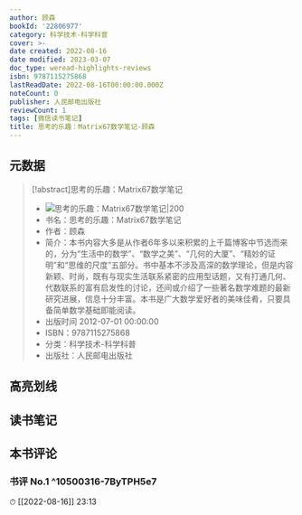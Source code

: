 ```yaml
---
author: 顾森
bookId: '22806977'
category: 科学技术-科学科普
cover: >-
date created: 2022-08-16
date modified: 2023-03-07
doc_type: weread-highlights-reviews
isbn: 9787115275868
lastReadDate: 2022-08-16T00:00:00.000Z
noteCount: 0
publisher: 人民邮电出版社
reviewCount: 1
tags: [微信读书笔记]
title: 思考的乐趣：Matrix67数学笔记-顾森
---
```


## 元数据

>[!abstract]思考的乐趣：Matrix67数学笔记
> - ![思考的乐趣：Matrix67数学笔记|200](https://wfqqreader-1252317822.image.myqcloud.com/cover/977/22806977/t7_22806977.jpg)
> - 书名：思考的乐趣：Matrix67数学笔记
> - 作者：顾森
> - 简介：本书内容大多是从作者6年多以来积累的上千篇博客中节选而来的，分为“生活中的数学”、“数学之美”、“几何的大厦”、“精妙的证明”和“思维的尺度”五部分。书中基本不涉及高深的数学理论，但是内容新颖、时尚，既有与现实生活联系紧密的应用型话题，又有打通几何、代数联系的富有启发性的讨论，还间或介绍了一些著名数学难题的最新研究进展，信息十分丰富。本书是广大数学爱好者的美味佳肴，只要具备简单数学基础即能阅读。
> - 出版时间 2012-07-01 00:00:00
> - ISBN：9787115275868
> - 分类：科学技术-科学科普
> - 出版社：人民邮电出版社

## 高亮划线

## 读书笔记

## 本书评论

### 书评 No.1 ^10500316-7ByTPH5e7

⏱ [[2022-08-16]] 23:13
